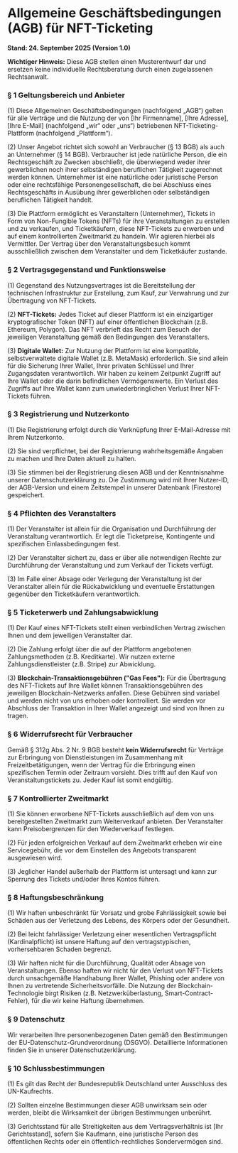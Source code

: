 # Allgemeine Geschäftsbedingungen (AGB) für NFT-Ticketing

**Stand: 24. September 2025 (Version 1.0)**

**Wichtiger Hinweis:** Diese AGB stellen einen Musterentwurf dar und ersetzen keine individuelle Rechtsberatung durch einen zugelassenen Rechtsanwalt.

### § 1 Geltungsbereich und Anbieter

(1) Diese Allgemeinen Geschäftsbedingungen (nachfolgend „AGB“) gelten für alle Verträge und die Nutzung der von [Ihr Firmenname], [Ihre Adresse], [Ihre E-Mail] (nachfolgend „wir“ oder „uns“) betriebenen NFT-Ticketing-Plattform (nachfolgend „Plattform“).

(2) Unser Angebot richtet sich sowohl an Verbraucher (§ 13 BGB) als auch an Unternehmer (§ 14 BGB). Verbraucher ist jede natürliche Person, die ein Rechtsgeschäft zu Zwecken abschließt, die überwiegend weder ihrer gewerblichen noch ihrer selbständigen beruflichen Tätigkeit zugerechnet werden können. Unternehmer ist eine natürliche oder juristische Person oder eine rechtsfähige Personengesellschaft, die bei Abschluss eines Rechtsgeschäfts in Ausübung ihrer gewerblichen oder selbständigen beruflichen Tätigkeit handelt.

(3) Die Plattform ermöglicht es Veranstaltern (Unternehmer), Tickets in Form von Non-Fungible Tokens (NFTs) für ihre Veranstaltungen zu erstellen und zu verkaufen, und Ticketkäufern, diese NFT-Tickets zu erwerben und auf einem kontrollierten Zweitmarkt zu handeln. Wir agieren hierbei als Vermittler. Der Vertrag über den Veranstaltungsbesuch kommt ausschließlich zwischen dem Veranstalter und dem Ticketkäufer zustande.

### § 2 Vertragsgegenstand und Funktionsweise

(1) Gegenstand des Nutzungsvertrages ist die Bereitstellung der technischen Infrastruktur zur Erstellung, zum Kauf, zur Verwahrung und zur Übertragung von NFT-Tickets.

(2) **NFT-Tickets:** Jedes Ticket auf dieser Plattform ist ein einzigartiger kryptografischer Token (NFT) auf einer öffentlichen Blockchain (z.B. Ethereum, Polygon). Das NFT verbrieft das Recht zum Besuch der jeweiligen Veranstaltung gemäß den Bedingungen des Veranstalters.

(3) **Digitale Wallet:** Zur Nutzung der Plattform ist eine kompatible, selbstverwaltete digitale Wallet (z.B. MetaMask) erforderlich. Sie sind allein für die Sicherung Ihrer Wallet, Ihrer privaten Schlüssel und Ihrer Zugangsdaten verantwortlich. Wir haben zu keinem Zeitpunkt Zugriff auf Ihre Wallet oder die darin befindlichen Vermögenswerte. Ein Verlust des Zugriffs auf Ihre Wallet kann zum unwiederbringlichen Verlust Ihrer NFT-Tickets führen.

### § 3 Registrierung und Nutzerkonto

(1) Die Registrierung erfolgt durch die Verknüpfung Ihrer E-Mail-Adresse mit Ihrem Nutzerkonto.

(2) Sie sind verpflichtet, bei der Registrierung wahrheitsgemäße Angaben zu machen und Ihre Daten aktuell zu halten.

(3) Sie stimmen bei der Registrierung diesen AGB und der Kenntnisnahme unserer Datenschutzerklärung zu. Die Zustimmung wird mit Ihrer Nutzer-ID, der AGB-Version und einem Zeitstempel in unserer Datenbank (Firestore) gespeichert.

### § 4 Pflichten des Veranstalters

(1) Der Veranstalter ist allein für die Organisation und Durchführung der Veranstaltung verantwortlich. Er legt die Ticketpreise, Kontingente und spezifischen Einlassbedingungen fest.

(2) Der Veranstalter sichert zu, dass er über alle notwendigen Rechte zur Durchführung der Veranstaltung und zum Verkauf der Tickets verfügt.

(3) Im Falle einer Absage oder Verlegung der Veranstaltung ist der Veranstalter allein für die Rückabwicklung und eventuelle Erstattungen gegenüber den Ticketkäufern verantwortlich.

### § 5 Ticketerwerb und Zahlungsabwicklung

(1) Der Kauf eines NFT-Tickets stellt einen verbindlichen Vertrag zwischen Ihnen und dem jeweiligen Veranstalter dar.

(2) Die Zahlung erfolgt über die auf der Plattform angebotenen Zahlungsmethoden (z.B. Kreditkarte). Wir nutzen externe Zahlungsdienstleister (z.B. Stripe) zur Abwicklung.

(3) **Blockchain-Transaktionsgebühren ("Gas Fees"):** Für die Übertragung des NFT-Tickets auf Ihre Wallet können Transaktionsgebühren des jeweiligen Blockchain-Netzwerks anfallen. Diese Gebühren sind variabel und werden nicht von uns erhoben oder kontrolliert. Sie werden vor Abschluss der Transaktion in Ihrer Wallet angezeigt und sind von Ihnen zu tragen.

### § 6 Widerrufsrecht für Verbraucher

Gemäß § 312g Abs. 2 Nr. 9 BGB besteht **kein Widerrufsrecht** für Verträge zur Erbringung von Dienstleistungen im Zusammenhang mit Freizeitbetätigungen, wenn der Vertrag für die Erbringung einen spezifischen Termin oder Zeitraum vorsieht. Dies trifft auf den Kauf von Veranstaltungstickets zu. Jeder Kauf ist somit endgültig.

### § 7 Kontrollierter Zweitmarkt

(1) Sie können erworbene NFT-Tickets ausschließlich auf dem von uns bereitgestellten Zweitmarkt zum Weiterverkauf anbieten. Der Veranstalter kann Preisobergrenzen für den Wiederverkauf festlegen.

(2) Für jeden erfolgreichen Verkauf auf dem Zweitmarkt erheben wir eine Servicegebühr, die vor dem Einstellen des Angebots transparent ausgewiesen wird.

(3) Jeglicher Handel außerhalb der Plattform ist untersagt und kann zur Sperrung des Tickets und/oder Ihres Kontos führen.

### § 8 Haftungsbeschränkung

(1) Wir haften unbeschränkt für Vorsatz und grobe Fahrlässigkeit sowie bei Schäden aus der Verletzung des Lebens, des Körpers oder der Gesundheit.

(2) Bei leicht fahrlässiger Verletzung einer wesentlichen Vertragspflicht (Kardinalpflicht) ist unsere Haftung auf den vertragstypischen, vorhersehbaren Schaden begrenzt.

(3) Wir haften nicht für die Durchführung, Qualität oder Absage von Veranstaltungen. Ebenso haften wir nicht für den Verlust von NFT-Tickets durch unsachgemäße Handhabung Ihrer Wallet, Phishing oder andere von Ihnen zu vertretende Sicherheitsvorfälle. Die Nutzung der Blockchain-Technologie birgt Risiken (z.B. Netzwerküberlastung, Smart-Contract-Fehler), für die wir keine Haftung übernehmen.

### § 9 Datenschutz

Wir verarbeiten Ihre personenbezogenen Daten gemäß den Bestimmungen der EU-Datenschutz-Grundverordnung (DSGVO). Detaillierte Informationen finden Sie in unserer Datenschutzerklärung.

### § 10 Schlussbestimmungen

(1) Es gilt das Recht der Bundesrepublik Deutschland unter Ausschluss des UN-Kaufrechts.

(2) Sollten einzelne Bestimmungen dieser AGB unwirksam sein oder werden, bleibt die Wirksamkeit der übrigen Bestimmungen unberührt.

(3) Gerichtsstand für alle Streitigkeiten aus dem Vertragsverhältnis ist [Ihr Gerichtsstand], sofern Sie Kaufmann, eine juristische Person des öffentlichen Rechts oder ein öffentlich-rechtliches Sondervermögen sind.
